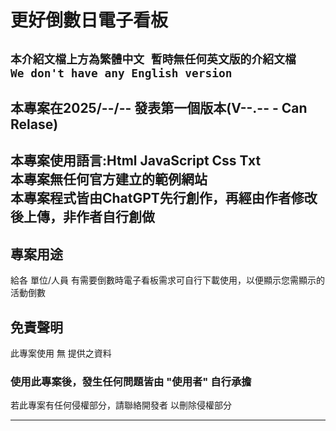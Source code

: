 # 更好倒數日電子看板 
`本介紹文檔上方為繁體中文 暫時無任何英文版的介紹文檔`</br>
`We don't have any English version`
---

## 本專案在2025/--/-- 發表第一個版本(V--.-- - Can Relase)
本專案使用語言:Html JavaScript Css Txt<br>
本專案無任何官方建立的範例網站<br>
本專案程式皆由ChatGPT先行創作，再經由作者修改後上傳，非作者自行創做
---

## 專案用途
給各 單位/人員 有需要倒數時電子看板需求可自行下載使用，以便顯示您需顯示的活動倒數<br>

## 免責聲明
此專案使用 無 提供之資料
<h3>使用此專案後，發生任何問題皆由 "使用者" 自行承擔 </h3>
若此專案有任何侵權部分，請聯絡開發者 以刪除侵權部分</br>


***

